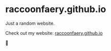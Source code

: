 # raccoonfaery.github.io

Just a random website.

Check out my website: [raccoonfaery.github.io](https://raccoonfaery.github.io)

:sparkling_heart:
